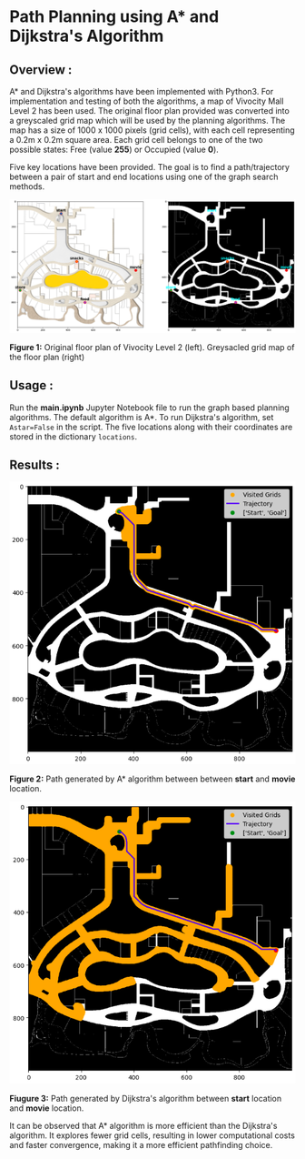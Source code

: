 # Path Planning using A* and Dijkstra's Algorithm

## Overview :

A* and Dijkstra's algorithms have been implemented with Python3. For implementation and testing of both the algorithms, a map of Vivocity Mall Level 2 has been used. The original floor plan provided was converted into a greyscaled grid map which will be used by the planning algorithms. The map has a size of 1000 x 1000 pixels (grid cells), with each cell representing a 0.2m x 0.2m square area. Each grid cell belongs to one of the two possible states: Free (value **255**) or Occupied (value **0**). 

Five key locations have been provided. The goal is to find a path/trajectory between a pair of start and end locations using one of the graph search methods.

![GraphSearch 1](outputs/vivocity.png)

**Figure 1:** Original floor plan of Vivocity Level 2 (left). Greysacled grid map of the floor plan (right)

## Usage :

Run the **main.ipynb** Jupyter Notebook file to run the graph based planning algorithms. The default algorithm is A*. To run Dijkstra's algorithm, set `Astar=False` in the script. The five locations along with their coordinates are stored in the dictionary `locations`. 


## Results :

![Astar](outputs/astar.png)

**Figure 2:** Path generated by A* algorithm between between **start** and **movie** location.

![Dijkstra's](outputs/dijkstra.png)

**Fiugure 3:** Path generated by Dijkstra's algorithm between **start** location and **movie** location.


It can be observed that A* algorithm is more efficient than the Dijkstra's algorithm. It explores fewer grid cells, resulting in lower computational costs and faster convergence, making it a more efficient pathfinding choice.